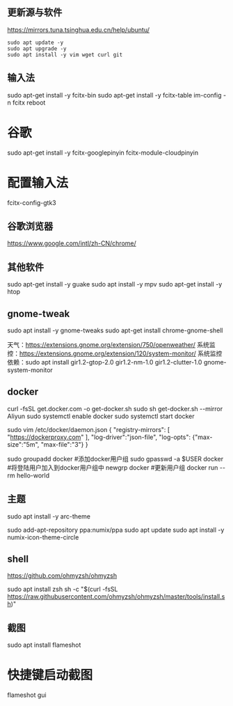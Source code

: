 ## 更新源与软件

https://mirrors.tuna.tsinghua.edu.cn/help/ubuntu/

```shell
sudo apt update -y
sudo apt upgrade -y
sudo apt install -y vim wget curl git
```

## 输入法

sudo apt-get install -y fcitx-bin
sudo apt-get install -y fcitx-table
im-config -n fcitx
reboot

# 谷歌
sudo apt-get install -y fcitx-googlepinyin fcitx-module-cloudpinyin

# 配置输入法
fcitx-config-gtk3

## 谷歌浏览器

https://www.google.com/intl/zh-CN/chrome/

## 其他软件

sudo apt-get install -y guake
sudo apt install -y mpv
sudo apt-get install -y htop

## gnome-tweak

sudo apt install -y gnome-tweaks
sudo apt-get install chrome-gnome-shell

天气：https://extensions.gnome.org/extension/750/openweather/
系统监控：https://extensions.gnome.org/extension/120/system-monitor/
系统监控依赖：sudo apt install gir1.2-gtop-2.0 gir1.2-nm-1.0 gir1.2-clutter-1.0 gnome-system-monitor

## docker

curl -fsSL get.docker.com -o get-docker.sh
sudo sh get-docker.sh --mirror Aliyun
sudo systemctl enable docker
sudo systemctl start docker

sudo vim /etc/docker/daemon.json
{
  "registry-mirrors": [
    "https://dockerproxy.com"
  ],
  "log-driver":"json-file",
  "log-opts": {"max-size":"5m", "max-file":"3"}
}

sudo groupadd docker #添加docker用户组
sudo gpasswd -a $USER docker #将登陆用户加入到docker用户组中
newgrp docker #更新用户组
docker run --rm hello-world

## 主题

sudo apt install -y arc-theme

sudo add-apt-repository ppa:numix/ppa
sudo apt update
sudo apt install -y numix-icon-theme-circle

## shell

https://github.com/ohmyzsh/ohmyzsh

sudo apt install zsh
sh -c "$(curl -fsSL https://raw.githubusercontent.com/ohmyzsh/ohmyzsh/master/tools/install.sh)"

## 截图

sudo apt install flameshot

# 快捷键启动截图
flameshot gui
